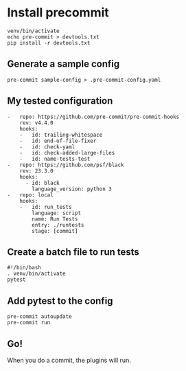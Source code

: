 # Install precommit
	venv/bin/activate
	echo pre-commit > devtools.txt
	pip install -r devtools.txt

## Generate a sample config

	pre-commit sample-config > .pre-commit-config.yaml

## My tested configuration


	-   repo: https://github.com/pre-commit/pre-commit-hooks
	    rev: v4.4.0
	    hooks:
	    -   id: trailing-whitespace
	    -   id: end-of-file-fixer
	    -   id: check-yaml
	    -   id: check-added-large-files
	    -   id: name-tests-test
	-   repo: https://github.com/psf/black
	    rev: 23.3.0
	    hooks:
	      - id: black
	        language_version: python 3
	-   repo: local
	    hooks:
	    -   id: run_tests
	        language: script
	        name: Run Tests
	        entry: ./runtests
	        stage: [commit]

## Create a batch file to run tests

	#!/bin/bash
	. venv/bin/activate
	pytest


## Add pytest to the config


	pre-commit autoupdate
	pre-commit run


## Go!
When you do a commit, the plugins will run.
